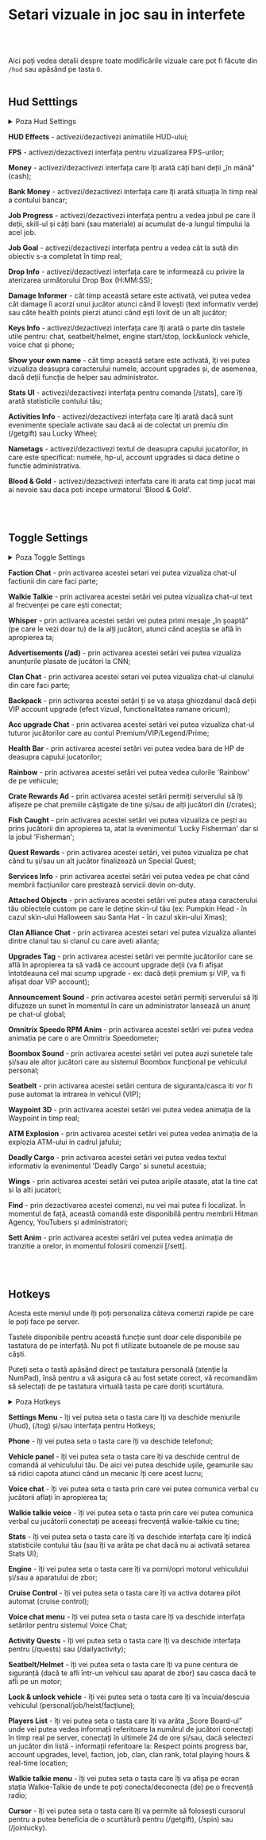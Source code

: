 

# Setari vizuale in joc sau in interfete

<br><br>

Aici poți vedea detalii despre toate modificările vizuale care pot fi făcute din `/hud` sau apăsând pe tasta `O`.
<br><p style="width: 50%; border: 1px solid #ffffff;"></p>
## Hud Setttings

<details class="details custom-block">
    <summary>Poza Hud Settings</summary>
    <p><img src="https://i.imgur.com/8Dzdu5n.png" alt=""></p>
</details>

<span class="highlight gg">**HUD Effects**</span> - activezi/dezactivezi animatiile HUD-ului; 

<span class="highlight gg">**FPS**</span> - activezi/dezactivezi interfața pentru vizualizarea FPS-urilor;

<span class="highlight gg">**Money**</span> - activezi/dezactivezi interfața care îți arată câți bani deții „în mână” (cash);

<span class="highlight gg">**Bank Money**</span> - activezi/dezactivezi interfața care îți arată situația în timp real a contului bancar;

<span class="highlight gg">**Job Progress**</span> - activezi/dezactivezi interfața pentru a vedea jobul pe care îl deții, skill-ul și câți bani (sau materiale) ai acumulat de-a lungul timpului la acel job.

<span class="highlight gg">**Job Goal**</span> - activezi/dezactivezi interfața pentru a vedea cât la sută din obiectiv s-a completat în timp real;

<span class="highlight gg">**Drop Info**</span> - activezi/dezactivezi interfața care te informează cu privire la aterizarea următorului Drop Box (H:MM:SS);

<span class="highlight gg">**Damage Informer**</span> - cât timp această setare este activată, vei putea vedea cât damage îi acorzi unui jucător atunci când îl lovești (text informativ verde) sau câte health points pierzi atunci când ești lovit de un alt jucător;

<span class="highlight gg">**Keys Info**</span> - activezi/dezactivezi interfața care îți arată o parte din tastele utile pentru: chat, seatbelt/helmet, engine start/stop, lock&unlock vehicle, voice chat și phone;

<span class="highlight gg">**Show your own name**</span> - cât timp această setare este activată, îți vei putea vizualiza deasupra caracterului numele, account upgrades și, de asemenea, dacă deții funcția de helper sau administrator.

<span class="highlight gg">**Stats UI**</span> - activezi/dezactivezi interfața pentru comanda [/stats], care îți arată statisticile contului tău;

<span class="highlight gg">**Activities Info**</span> - activezi/dezactivezi interfața care îți arată dacă sunt evenimente speciale activate sau dacă ai de colectat un premiu din (/getgift) sau Lucky Wheel;

<span class="highlight gg">**Nametags**</span> - activezi/dezactivezi textul de deasupra capului jucatorilor, in care este specificat: numele, hp-ul, account upgrades si daca detine o functie administrativa.

<span class="highlight gg">**Blood & Gold**</span> - activezi/dezactivezi interfata care iti arata cat timp jucat mai ai nevoie sau daca poti incepe urmatorul 'Blood & Gold'.

<br><p style="width: 50%; border: 1px solid #ffffff;"></p>

## Toggle Settings

<details class="details custom-block">
    <summary>Poza Toggle Settings</summary>
    <p><img src="https://i.imgur.com/sFo4q5g.png" alt=""></p>
</details>

<span class="highlight gg">**Faction Chat**</span> - prin activarea acestei setari vei putea vizualiza chat-ul factiunii din care faci parte;

<span class="highlight gg">**Walkie Talkie**</span> - prin activarea acestei setări vei putea vizualiza chat-ul text al frecvenței pe care ești conectat;

<span class="highlight gg">**Whisper**</span> - prin activarea acestei setări vei putea primi mesaje „în șoaptă” (pe care le vezi doar tu) de la alți jucători, atunci când aceștia se află în apropierea ta;

<span class="highlight gg">**Advertisements (/ad)**</span> - prin activarea acestei setări vei putea vizualiza anunțurile plasate de jucători la CNN;

<span class="highlight gg">**Clan Chat**</span> - prin activarea acestei setari vei putea vizualiza chat-ul clanului din care faci parte;

<span class="highlight gg">**Backpack**</span> - prin activarea acestei setări ți se va atașa ghiozdanul dacă deții VIP account upgrade (efect vizual, functionalitatea ramane oricum);

<span class="highlight gg">**Acc upgrade Chat**</span> - prin activarea acestei setări vei putea vizualiza chat-ul tuturor jucătorilor care au contul Premium/VIP/Legend/Prime;

<span class="highlight gg">**Health Bar**</span> - prin activarea acestei setări vei putea vedea bara de HP de deasupra capului jucatorilor;

<span class="highlight gg">**Rainbow**</span> - prin activarea acestei setări vei putea vedea culorile 'Rainbow' de pe vehicule;

<span class="highlight gg">**Crate Rewards Ad**</span> - prin activarea acestei setări permiți serverului să îți afișeze pe chat premiile câștigate de tine și/sau de alți jucători din (/crates);

<span class="highlight gg">**Fish Caught**</span> - prin activarea acestei setări vei putea vizualiza ce pești au prins jucătorii din apropierea ta, atat la evenimentul 'Lucky Fisherman' dar si la jobul 'Fisherman';

<span class="highlight gg">**Quest Rewards**</span> - prin activarea acestei setări, vei putea vizualiza pe chat când tu și/sau un alt jucător finalizează un Special Quest;

<span class="highlight gg">**Services Info**</span> - prin activarea acestei setări vei putea vedea pe chat când membrii facțiunilor care prestează servicii devin on-duty.

<span class="highlight gg">**Attached Objects**</span> - prin activarea acestei setări vei putea atașa caracterului tău obiectele custom pe care le deține skin-ul tău (ex: Pumpkin Head - în cazul skin-ului Halloween sau Santa Hat - în cazul skin-ului Xmas); 

<span class="highlight gg">**Clan Alliance Chat**</span> - prin activarea acestei setari vei putea vizualiza aliantei dintre clanul tau si clanul cu care aveti alianta;

<span class="highlight gg">**Upgrades Tag**</span> - prin activarea acestei setări vei permite jucătorilor care se află în apropierea ta să vadă ce account upgrade deții (va fi afișat întotdeauna cel mai scump upgrade - ex: dacă deții premium și VIP, va fi afișat doar VIP account);

<span class="highlight gg">**Announcement Sound**</span> - prin activarea acestei setări permiți serverului să îți difuzeze un sunet în momentul în care un administrator lansează un anunț pe chat-ul global;

<span class="highlight gg">**Omnitrix Speedo RPM Anim**</span> - prin activarea acestei setări vei putea vedea animația pe care o are Omnitrix Speedometer;

<span class="highlight gg">**Boombox Sound**</span> - prin activarea acestei setări vei putea auzi sunetele tale și/sau ale altor jucători care au sistemul Boombox funcțional pe vehiculul personal;

<span class="highlight gg">**Seatbelt**</span> - prin activarea acestei setări centura de siguranta/casca iti vor fi puse automat la intrarea in vehicul (VIP);

<span class="highlight gg">**Waypoint 3D**</span> - prin activarea acestei setări vei putea vedea animația de la Waypoint in timp real;

<span class="highlight gg">**ATM Explosion**</span> - prin activarea acestei setări vei putea vedea animația de la explozia ATM-ului in cadrul jafului;

<span class="highlight gg">**Deadly Cargo**</span> - prin activarea acestei setări vei putea vedea textul informativ la evenimentul 'Deadly Cargo' si sunetul acestuia;

<span class="highlight gg">**Wings**</span> - prin activarea acestei setări vei putea aripile atasate, atat la tine cat si la alti jucatori;

<span class="highlight gg">**Find**</span> - prin dezactivarea acestei comenzi, nu vei mai putea fi localizat. În momentul de față, această comandă este disponibilă pentru membrii Hitman Agency, YouTubers și administratori;

<span class="highlight gg">**Sett Anim**</span> - prin activarea acestei setări vei putea vedea animația de tranzitie a orelor, in momentul folosirii comenzii [/sett]. 




<br><p style="width: 50%; border: 1px solid #ffffff;"></p>
## Hotkeys

Acesta este meniul unde îți poți personaliza câteva comenzi rapide pe care le poți face pe server. 

Tastele disponibile pentru această funcție sunt doar cele disponibile pe tastatura de pe interfață. Nu pot fi utilizate butoanele de pe mouse sau căști.

Puteți seta o tastă apăsând direct pe tastatura personală (atenție la NumPad), însă pentru a vă asigura că au fost setate corect, vă recomandăm să selectați de pe tastatura virtuală tasta pe care doriți scurtătura.

<details class="details custom-block">
    <summary>Poza Hotkeys</summary>
    <p><img src="https://i.imgur.com/Jx1oRtG.png" alt=""></p>
</details>



 
<span class="highlight gg">**Settings Menu**</span> - îți vei putea seta o tasta care îți va deschide meniurile (/hud), (/tog) și/sau interfața pentru Hotkeys;

<span class="highlight gg">**Phone**</span> - îți vei putea seta o tasta care îți va deschide telefonul;

<span class="highlight gg">**Vehicle panel**</span> - îți vei putea seta o tasta care îți va deschide centrul de comandă al vehiculului tău. De aici vei putea deschide ușile, geamurile sau să ridici capota atunci când un mecanic îți cere acest lucru;

<span class="highlight gg">**Voice chat**</span> - îți vei putea seta o tasta prin care vei putea comunica verbal cu jucătorii aflați în apropierea ta;

<span class="highlight gg">**Walkie talkie voice**</span> - îți vei putea seta o tasta prin care vei putea comunica verbal cu jucătorii conectați pe aceeași frecvență walkie-talkie cu tine;

<span class="highlight gg">**Stats**</span> - îți vei putea seta o tasta care îți va deschide interfața care îți indică statisticile contului tău (sau îți va arăta pe chat dacă nu ai activată setarea Stats UI);

<span class="highlight gg">**Engine**</span> - îți vei putea seta o tasta care îți va porni/opri motorul vehiculului și/sau a aparatului de zbor;

<span class="highlight gg">**Cruise Control**</span> - îți vei putea seta o tasta care îți va activa dotarea pilot automat (cruise control);

<span class="highlight gg">**Voice chat menu**</span> - îți vei putea seta o tasta care îți va deschide interfața setărilor pentru sistemul Voice Chat;

<span class="highlight gg">**Activity Quests**</span> - îți vei putea seta o tasta care îți va deschide interfața pentru (/quests) sau (/dailyactivity);

<span class="highlight gg">**Seatbelt/Helmet**</span> - îți vei putea seta o tasta care îți va pune centura de siguranță (dacă te afli într-un vehicul sau aparat de zbor) sau casca dacă te afli pe un motor;

<span class="highlight gg">**Lock & unlock vehicle**</span> - îți vei putea seta o tasta care îți va încuia/descuia vehiculul (personal/job/heist/facțiune);

<span class="highlight gg">**Players List**</span> - îți vei putea seta o tasta care îți va arăta „Score Board-ul” unde vei putea vedea informații referitoare la numărul de jucători conectați în timp real pe server, conectați în ultimele 24 de ore și/sau, dacă selectezi un jucător din listă - informații referitoare la: Respect points progress bar, account upgrades, level, faction, job, clan, clan rank, total playing hours & real-time location;

<span class="highlight gg">**Walkie talkie menu**</span> - îți vei putea seta o tasta care îți va afișa pe ecran stația Walkie-Talkie de unde te poți conecta/deconecta (de) pe o frecvență radio;

<span class="highlight gg">**Cursor**</span> -  îți vei putea seta o tasta care îți va permite să folosești cursorul pentru a putea beneficia de o scurtătură pentru (/getgift), (/spin) sau (/joinlucky).






